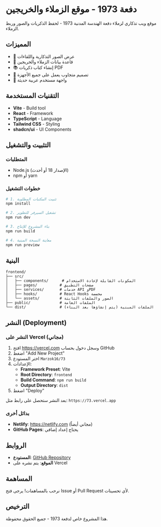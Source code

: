 # دفعة 1973 - موقع الزملاء والخريجين

موقع ويب تذكاري لزملاء دفعة الهندسة المدنية 1973 - لحفظ الذكريات والصور وربط الزملاء.

## المميزات

- 📸 عرض الصور التذكارية واللقاءات
- 👥 قاعدة بيانات الزملاء والخريجين
- 📚 إنشاء كتاب ذكريات PDF
- 📱 تصميم متجاوب يعمل على جميع الأجهزة
- 🎨 واجهة مستخدم عربية حديثة

## التقنيات المستخدمة

- **Vite** - Build tool
- **React** - Framework
- **TypeScript** - Language
- **Tailwind CSS** - Styling
- **shadcn/ui** - UI Components

## التثبيت والتشغيل

### المتطلبات
- Node.js (الإصدار 18 أو أحدث)
- npm أو yarn

### خطوات التشغيل

```bash
# 1. تثبيت المكتبات المطلوبة
npm install

# 2. تشغيل السيرفر للتطوير
npm run dev

# 3. بناء المشروع للإنتاج
npm run build

# 4. معاينة النسخة المبنية
npm run preview
```

## البنية

```
frontend/
├── src/
│   ├── components/      # المكونات القابلة لإعادة الاستخدام
│   ├── pages/          # صفحات التطبيق
│   ├── services/       # خدمات API وPDF
│   ├── hooks/          # React Hooks مخصصة
│   └── assets/         # الصور والملفات الثابتة
├── public/             # الملفات العامة
└── dist/               # الملفات المبنية (يتم إنشاؤها بعد البناء)
```

## النشر (Deployment)

### النشر على Vercel (مجاني)

1. افتح https://vercel.com وسجل دخول بحساب GitHub
2. اضغط "Add New Project"
3. اختر المستودع `Marzok16/73`
4. الإعدادات:
   - **Framework Preset**: Vite
   - **Root Directory**: `frontend`
   - **Build Command**: `npm run build`
   - **Output Directory**: `dist`
5. اضغط "Deploy"

بعد النشر ستحصل على رابط مثل: `https://73.vercel.app`

### بدائل أخرى
- **Netlify**: https://netlify.com (مجاني أيضاً)
- **GitHub Pages**: يحتاج إعداد إضافي

## الروابط

- **المستودع**: [GitHub Repository](https://github.com/Marzok16/73)
- **الموقع**: يتم نشره على Vercel

## المساهمة

نرحب بالمساهمات! يرجى فتح Issue أو Pull Request لأي تحسينات.

## الترخيص

هذا المشروع خاص لدفعة 1973 - جميع الحقوق محفوظة.
